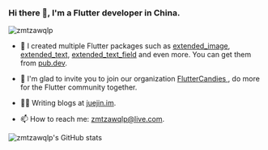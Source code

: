 ### Hi there 👋, I'm a Flutter developer in China.
<p align="left"> <img src="https://komarev.com/ghpvc/?username=zmtzawqlp&label=Views&color=blue&style=plastic&style=for-the-badge" alt="zmtzawqlp" /> </p>

* 🔭 I created multiple Flutter packages such as [extended_image](https://pub.dev/packages/extended_image), [extended_text](https://pub.dev/packages/extended_text), [extended_text_field](https://pub.dev/packages/extended_text_field) and even more. You can get them from [pub.dev](https://pub.dev/publishers/fluttercandies.com/packages).

* 🌱 I'm glad to invite you to join our organization [FlutterCandies ](https://github.com/fluttercandies), do more for the Flutter community together.

* ✍🏻 Writing blogs at [juejin.im](https://juejin.im/user/5bdc1a32518825170b101080).

* 📫 How to reach me: zmtzawqlp@live.com.

![zmtzawqlp's GitHub stats](https://github-readme-stats-one-bice.vercel.app/api?username=zmtzawqlp&show_icons=true&include_all_commits=true&count_private=true&role=OWNER,ORGANIZATION_MEMBER,COLLABORATOR)



